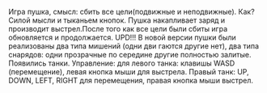 Игра пушка, смысл: сбить все цели(подвижные и неподвижные). Как? Силой мысли и тыканьем
кнопок. Пушка накапливает заряд и производит выстрел.После того как все цели были сбиты
игра обновляется и продолжается. 
UPD!!! В новой версии пушки были реализованы два типа мишений (одни дви
гаются другие нет), два типа снарядов: одни прозрачные по середине
другие полностью залитые. Появились танки. Управление: для левого танка:
клавишы WASD (перемещение), левая кнопка мыши для выстрела. Правый танк:
UP, DOWN, LEFT, RIGHT для перемещения, правая кнопка мыши выстрел. 